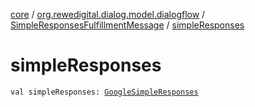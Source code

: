 [core](../../index.md) / [org.rewedigital.dialog.model.dialogflow](../index.md) / [SimpleResponsesFulfillmentMessage](index.md) / [simpleResponses](./simple-responses.md)

# simpleResponses

`val simpleResponses: `[`GoogleSimpleResponses`](../../org.rewedigital.dialog.model.google/-google-simple-responses/index.md)